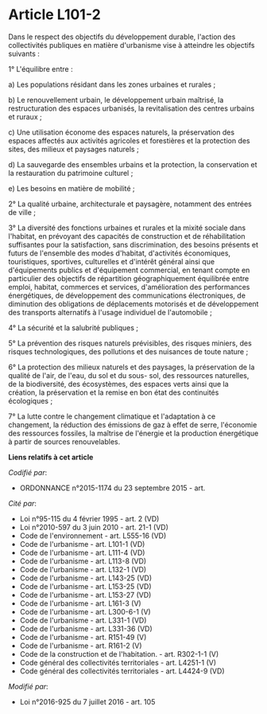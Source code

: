 # Article L101-2

Dans le respect des objectifs du développement durable, l'action des collectivités publiques en matière d'urbanisme vise à
atteindre les objectifs suivants : 

1° L'équilibre entre : 

a) Les populations résidant dans les zones urbaines et rurales ; 

b) Le renouvellement urbain, le développement urbain maîtrisé, la restructuration des espaces urbanisés, la revitalisation
des centres urbains et ruraux ; 

c) Une utilisation économe des espaces naturels, la préservation des espaces affectés aux activités agricoles et forestières
et la protection des sites, des milieux et paysages naturels ; 

d) La sauvegarde des ensembles urbains et   la protection, la conservation et la restauration du patrimoine culturel ; 

e) Les besoins en matière de mobilité ; 

2° La qualité urbaine, architecturale et paysagère, notamment des entrées de ville ; 

3° La diversité des fonctions urbaines et rurales et la mixité sociale dans l'habitat, en prévoyant des capacités de
construction et de réhabilitation suffisantes pour la satisfaction, sans discrimination, des besoins présents et futurs de
l'ensemble des modes d'habitat, d'activités économiques, touristiques, sportives, culturelles et d'intérêt général ainsi que
d'équipements publics et d'équipement commercial, en tenant compte en particulier des objectifs de répartition
géographiquement équilibrée entre emploi, habitat, commerces et services, d'amélioration des performances énergétiques, de
développement des communications électroniques, de diminution des obligations de déplacements motorisés et de développement
des transports alternatifs à l'usage individuel de l'automobile ; 

4° La sécurité et la salubrité publiques ; 

5° La prévention des risques naturels prévisibles, des risques miniers, des risques technologiques, des pollutions et des
nuisances de toute nature ; 

6° La protection des milieux naturels et des paysages, la préservation de la qualité de l'air, de l'eau, du sol et du sous-
sol, des ressources naturelles, de la biodiversité, des écosystèmes, des espaces verts ainsi que la création, la préservation
et la remise en bon état des continuités écologiques ; 

7° La lutte contre le changement climatique et l'adaptation à ce changement, la réduction des émissions de gaz à effet de
serre, l'économie des ressources fossiles, la maîtrise de l'énergie et la production énergétique à partir de sources
renouvelables.

**Liens relatifs à cet article**

_Codifié par_:

  - ORDONNANCE n°2015-1174 du 23 septembre 2015 - art.

_Cité par_:

  - Loi n°95-115 du 4 février 1995 - art. 2 (VD)
  - Loi n°2010-597 du 3 juin 2010 - art. 21-1 (VD)
  - Code de l'environnement - art. L555-16 (VD)
  - Code de l'urbanisme - art. L101-1 (VD)
  - Code de l'urbanisme - art. L111-4 (VD)
  - Code de l'urbanisme - art. L113-8 (VD)
  - Code de l'urbanisme - art. L132-1 (VD)
  - Code de l'urbanisme - art. L143-25 (VD)
  - Code de l'urbanisme - art. L153-25 (VD)
  - Code de l'urbanisme - art. L153-27 (VD)
  - Code de l'urbanisme - art. L161-3 (V)
  - Code de l'urbanisme - art. L300-6-1 (V)
  - Code de l'urbanisme - art. L331-1 (VD)
  - Code de l'urbanisme - art. L331-36 (VD)
  - Code de l'urbanisme - art. R151-49 (V)
  - Code de l'urbanisme - art. R161-2 (V)
  - Code de la construction et de l'habitation. - art. R302-1-1 (V)
  - Code général des collectivités territoriales - art. L4251-1 (V)
  - Code général des collectivités territoriales - art. L4424-9 (VD)

_Modifié par_:

  - Loi n°2016-925 du 7 juillet 2016 - art. 105

